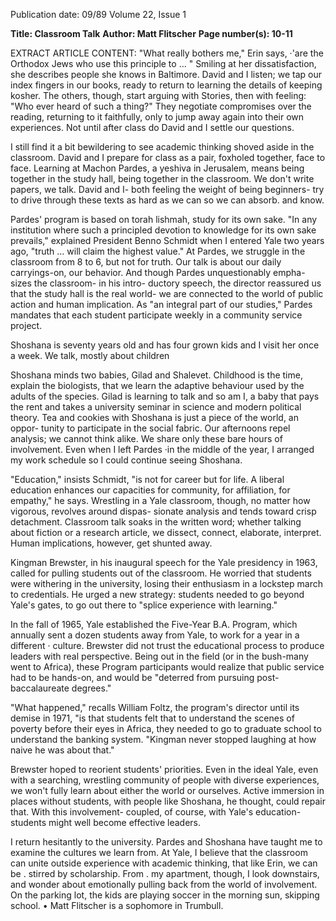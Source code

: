 Publication date: 09/89
Volume 22, Issue 1

**Title: Classroom Talk**
**Author: Matt Flitscher**
**Page number(s): 10-11**

EXTRACT ARTICLE CONTENT:
"What really bothers me," Erin says, 
·'are the Orthodox Jews who use this 
principle to ... " Smiling at her 
dissatisfaction, she describes people 
she knows in Baltimore. David and I 
listen; we tap our index fingers in our 
books, ready to return to learning the 
details of keeping kosher. The others, 
though, start arguing with Stories, then 
with feeling: "Who ever heard of such a 
thing?" They negotiate compromises 
over the reading, returning to it 
faithfully, only to jump away again 
into their own experiences. Not until 
after class do David and I settle our 
questions. 


I still find it a bit bewildering to see 
academic thinking shoved aside in the 
classroom. David and I prepare for 
class as a pair, foxholed together, face 
to face. Learning at Machon Pardes, 
a yeshiva in Jerusalem, means being 
together in the study hall, being 
together in the classroom. We don't 
write papers, we talk. David and 
I- both feeling the weight of being 
beginners- try to drive through these 
texts as hard as we can so we can 
absorb. and know. 


Pardes' program is based on torah 
lishmah, study for its own sake. "In any 
institution where such a principled 
devotion to knowledge for its own sake 
prevails," explained President Benno 
Schmidt when I entered Yale two years 
ago, "truth ... will claim the highest 
value." At Pardes, we struggle in the 
classroom from 8 to 6, but not for 
truth. Our talk is about our daily 
carryings-on, our behavior. And 
though Pardes unquestionably empha-
sizes the classroom- in his intro-
ductory speech, the director reassured 
us that the study hall is the real 
world- we are connected to the world 
of public action and human 
implication. As "an integral part of our 
studies," Pardes mandates that each 
student 
participate weekly in a 
community service project. 


Shoshana is seventy years old and 
has four grown kids and I visit her once 
a week. We talk, mostly about children 


Shoshana minds two babies, Gilad 
and Shalevet. Childhood is the time, 
explain the biologists, that we learn the 
adaptive behaviour used by the adults 
of the species. Gilad is learning to talk 
and so am I, a baby that pays the rent 
and takes a university seminar in 
science and modern political theory. 
Tea and cookies with Shoshana is 
just a piece of the world, an oppor-
tunity to participate in the social 
fabric. Our afternoons repel analysis; 
we cannot think alike. We share only 
these bare hours of involvement. Even 
when I left Pardes ·in the middle of the 
year, I arranged my work schedule so I 
could continue seeing Shoshana. 


"Education," insists Schmidt, "is not 
for career but for life. A liberal 
education enhances our capacities for 
community, 
for affiliation, 
for 
empathy," he says. Wrestling in a Yale 
classroom, though, no matter how 
vigorous, 
revolves around dispas-
sionate analysis and tends toward crisp 
detachment. Classroom talk soaks in 
the written word; whether talking 
about fiction or a research article, we 
dissect, connect, elaborate, interpret. 
Human implications, however, get 
shunted away. 


Kingman Brewster, in his inaugural 
speech for the Yale presidency in 1963, 
called for pulling students out of the 
classroom. He worried that students 
were withering in the university, losing 
their enthusiasm in 
a 
lockstep 
march to credentials. He urged a new 
strategy: students needed to go beyond 
Yale's gates, to go out there to "splice 
experience with learning." 


In the fall of 1965, Yale established 
the Five-Year B.A. Program, which 
annually sent a dozen students away 
from Yale, to work for a year in a 
different · culture. Brewster did not 
trust the educational process to 
produce leaders with real perspective. 
Being out in the field (or in the 
bush-many went to Africa), these 
Program participants would realize 
that public service had to be hands-on, 
and would be "deterred from pursuing 
post-baccalaureate degrees." 


"What happened," recalls William 
Foltz, the program's director until its 
demise in 1971, "is that students felt 
that to understand the scenes of 
poverty before their eyes in Africa, 
they needed to go to graduate school to 
understand the banking system. 
"Kingman never stopped laughing 
at how naive he was about that." 


Brewster hoped to reorient students' 
priorities. Even in the ideal Yale, even 
with a searching, wrestling community 
of people with diverse experiences, we 
won't fully learn about either the world 
or ourselves. Active immersion in 
places without students, with people 
like Shoshana, he thought, could 
repair that. With this involvement-
coupled, of course, with Yale's 
education- students might well 
become effective leaders. 


I return hesitantly to the university. 
Pardes and Shoshana have taught me 
to examine the cultures we learn from. 
At Yale, I believe that the classroom 
can unite outside experience with 
academic thinking, that like Erin, we 
can be . stirred by scholarship. From . 
my apartment, though, 
I 
look 
downstairs, 
and 
wonder about 
emotionally pulling back from the 
world of involvement. On the parking 
lot, the kids are playing soccer in the 
morning sun, skipping school. 
• 
Matt Flitscher is a sophomore in Trumbull.